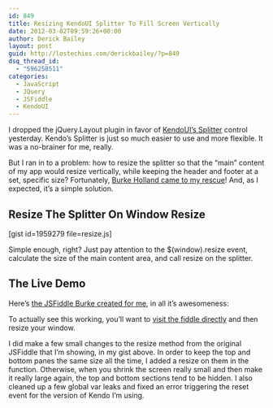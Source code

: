 ```yaml
---
id: 849
title: Resizing KendoUI Splitter To Fill Screen Vertically
date: 2012-03-02T09:59:26+00:00
author: Derick Bailey
layout: post
guid: http://lostechies.com/derickbailey/?p=849
dsq_thread_id:
  - "596258511"
categories:
  - JavaScript
  - JQuery
  - JSFiddle
  - KendoUI
---
```

I dropped the jQuery.Layout plugin in favor of [KendoUI&#8217;s Splitter](http://demos.kendoui.com/web/splitter/index.html) control yesterday. Kendo&#8217;s Splitter is just so much easier to use and more flexible. It was a no-brainer for me, really.

But I ran in to a problem: how to resize the splitter so that the &#8220;main&#8221; content of my app would resize vertically, while keeping the header and footer at a set, specific size? Fortunately, [Burke Holland came to my rescue](https://twitter.com/burkeholland/status/175303601521049601)! And, as I expected, it&#8217;s a simple solution.

## Resize The Splitter On Window Resize

[gist id=1959279 file=resize.js]

Simple enough, right? Just pay attention to the $(window).resize event, calculate the size of the main content area, and call resize on the splitter.

## The Live Demo

Here&#8217;s [the JSFiddle Burke created for me](http://jsfiddle.net/t3AG6/4/), in all it&#8217;s awesomeness:



To actually see this working, you&#8217;ll want to [visit the fiddle directly](http://jsfiddle.net/t3AG6/4/) and then resize your window.

I did make a few small changes to the resize method from the original JSFiddle that I&#8217;m showing, in my gist above. In order to keep the top and bottom panes the same size all the time, I added a resize on them in the function. Otherwise, when you shrink the screen really small and then make it really large again, the top and bottom sections tend to be hidden. I also cleaned up a few global var leaks and fixed an error triggering the reset event for the version of Kendo I&#8217;m using.